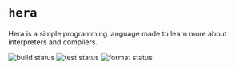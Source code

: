 # `hera`

Hera is a simple programming language made to learn more about interpreters and compilers.

![build status](https://github.com/tejasag/hera/actions/workflows/build.yml/badge.svg)
![test status](https://github.com/tejasag/hera/actions/workflows/test.yml/badge.svg)
![format status](https://github.com/tejasag/hera/actions/workflows/format.yml/badge.svg)
